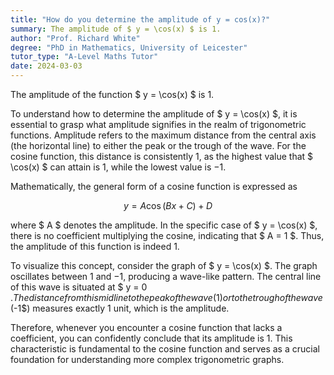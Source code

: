 ```yaml
---
title: "How do you determine the amplitude of y = cos(x)?"
summary: The amplitude of $ y = \cos(x) $ is 1.
author: "Prof. Richard White"
degree: "PhD in Mathematics, University of Leicester"
tutor_type: "A-Level Maths Tutor"
date: 2024-03-03
---
```


The amplitude of the function $ y = \cos(x) $ is $1$.

To understand how to determine the amplitude of $ y = \cos(x) $, it is essential to grasp what amplitude signifies in the realm of trigonometric functions. Amplitude refers to the maximum distance from the central axis (the horizontal line) to either the peak or the trough of the wave. For the cosine function, this distance is consistently $1$, as the highest value that $ \cos(x) $ can attain is $1$, while the lowest value is $-1$.

Mathematically, the general form of a cosine function is expressed as 

$$ 
y = A \cos(Bx + C) + D 
$$ 

where $ A $ denotes the amplitude. In the specific case of $ y = \cos(x) $, there is no coefficient multiplying the cosine, indicating that $ A = 1 $. Thus, the amplitude of this function is indeed $1$.

To visualize this concept, consider the graph of $ y = \cos(x) $. The graph oscillates between $1$ and $-1$, producing a wave-like pattern. The central line of this wave is situated at $ y = 0 $. The distance from this midline to the peak of the wave ($1$) or to the trough of the wave ($-1$) measures exactly $1$ unit, which is the amplitude.

Therefore, whenever you encounter a cosine function that lacks a coefficient, you can confidently conclude that its amplitude is $1$. This characteristic is fundamental to the cosine function and serves as a crucial foundation for understanding more complex trigonometric graphs.
    